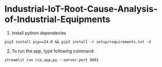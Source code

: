 # Industrial-IoT-Root-Cause-Analysis-of-Industrial-Equipments

1. Install python dependecies

```pip3 install pip==24.0 && pip3 install -r setup/requirements.txt -U```

2. To run the app, type following command:

```streamlit run rca_app.py --server.port 8081```
